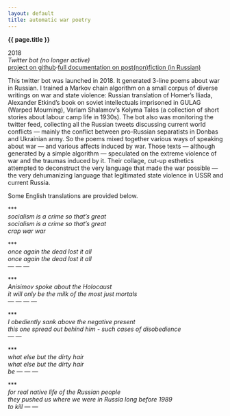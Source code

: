 ```yaml
---
layout: default
title: automatic war poetry
---
```


**{{ page.title }}**

2018\
_Twitter bot (no longer active)_\
[project on github](https://github.com/netkachevhum/homework/tree/new_branch/final%20project%202018%20twitter%20bot)·[full documentation on post(non)fiction (in Russian)](https://postnonfiction.org/projects/armylyr/)

This twitter bot was launched in 2018. It generated 3-line poems about war in Russian. I trained a Markov chain algorithm on a small corpus of diverse writings on war and state violence: Russian translation of Homer’s Iliada, Alexander Etkind’s book on soviet intellectuals imprisoned in GULAG (Warped Mourning), Varlam Shalamov’s Kolyma Tales (a collection of short stories about labour camp life in 1930s). The bot also was monitoring the twitter feed, collecting all the Russian tweets discussing current world conflicts — mainly the conflict between pro-Russian separatists in Donbas and Ukrainian army. So the poems mixed together various ways of speaking about war — and various affects induced by war. Those texts — although generated by a simple algorithm — speculated on the extreme violence of war and the traumas induced by it. Their collage, cut-up esthetics attempted to deconstruct the very language that made the war possible — the very dehumanizing language that legitimated state violence in USSR and current Russia. 

Some English translations are provided below. 

\*\*\*\
_socialism is a crime so that’s great\
socialism is a crime so that’s great\
crap war war_

\*\*\*\
_once again the dead lost it all\
once again the dead lost it all\
— — —_

\*\*\*\
_Anisimov spoke about the Holocaust\
it will only be the milk of the most just mortals\
— — — —_

\*\*\*\
_I obediently sank above the negative present\
this one spread out behind him - such cases of disobedience\
— —_

\*\*\*\
_what else but the dirty hair_\
_what else but the dirty hair_\
_be_ — — —

\*\*\*\
_for real native life of the Russian people\
they pushed us where we were in Russia long before 1989\
to kill — —_
